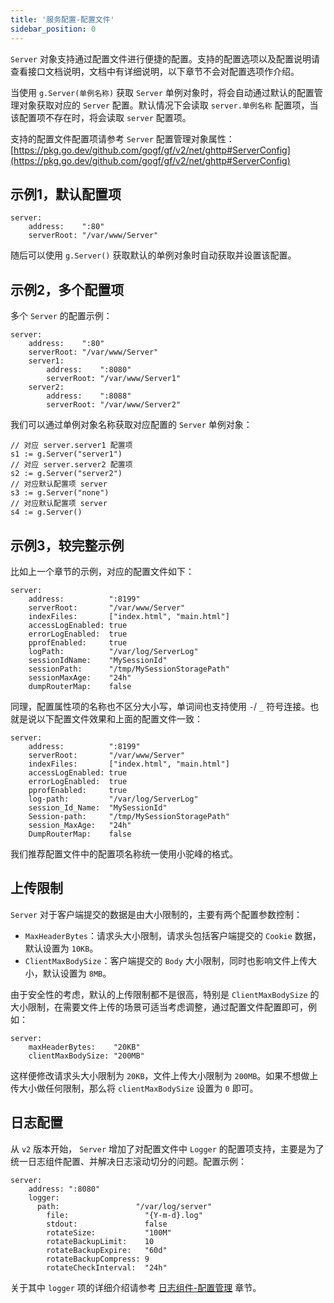 ```yaml
---
title: '服务配置-配置文件'
sidebar_position: 0
---
```


`Server` 对象支持通过配置文件进行便捷的配置。支持的配置选项以及配置说明请查看接口文档说明，文档中有详细说明，以下章节不会对配置选项作介绍。

当使用 `g.Server(单例名称)` 获取 `Server` 单例对象时，将会自动通过默认的配置管理对象获取对应的 `Server` 配置。默认情况下会读取 `server.单例名称` 配置项，当该配置项不存在时，将会读取 `server` 配置项。

支持的配置文件配置项请参考 `Server` 配置管理对象属性： [https://pkg.go.dev/github.com/gogf/gf/v2/net/ghttp#ServerConfig](https://pkg.go.dev/github.com/gogf/gf/v2/net/ghttp#ServerConfig)

## 示例1，默认配置项

```
server:
    address:    ":80"
    serverRoot: "/var/www/Server"
```

随后可以使用 `g.Server()` 获取默认的单例对象时自动获取并设置该配置。

## 示例2，多个配置项

多个 `Server` 的配置示例：

```
server:
    address:    ":80"
    serverRoot: "/var/www/Server"
    server1:
        address:    ":8080"
        serverRoot: "/var/www/Server1"
    server2:
        address:    ":8088"
        serverRoot: "/var/www/Server2"
```

我们可以通过单例对象名称获取对应配置的 `Server` 单例对象：

```
// 对应 server.server1 配置项
s1 := g.Server("server1")
// 对应 server.server2 配置项
s2 := g.Server("server2")
// 对应默认配置项 server
s3 := g.Server("none")
// 对应默认配置项 server
s4 := g.Server()
```

## 示例3，较完整示例

比如上一个章节的示例，对应的配置文件如下：

```
server:
    address:          ":8199"
    serverRoot:       "/var/www/Server"
    indexFiles:       ["index.html", "main.html"]
    accessLogEnabled: true
    errorLogEnabled:  true
    pprofEnabled:     true
    logPath:          "/var/log/ServerLog"
    sessionIdName:    "MySessionId"
    sessionPath:      "/tmp/MySessionStoragePath"
    sessionMaxAge:    "24h"
    dumpRouterMap:    false
```

同理，配置属性项的名称也不区分大小写，单词间也支持使用 `-`/ `_` 符号连接。也就是说以下配置文件效果和上面的配置文件一致：

```
server:
    address:          ":8199"
    serverRoot:       "/var/www/Server"
    indexFiles:       ["index.html", "main.html"]
    accessLogEnabled: true
    errorLogEnabled:  true
    pprofEnabled:     true
    log-path:         "/var/log/ServerLog"
    session_Id_Name:  "MySessionId"
    Session-path:     "/tmp/MySessionStoragePath"
    session_MaxAge:   "24h"
    DumpRouterMap:    false
```

我们推荐配置文件中的配置项名称统一使用小驼峰的格式。

## 上传限制

`Server` 对于客户端提交的数据是由大小限制的，主要有两个配置参数控制：

- `MaxHeaderBytes`：请求头大小限制，请求头包括客户端提交的 `Cookie` 数据，默认设置为 `10KB`。
- `ClientMaxBodySize`：客户端提交的 `Body` 大小限制，同时也影响文件上传大小，默认设置为 `8MB`。

由于安全性的考虑，默认的上传限制都不是很高，特别是 `ClientMaxBodySize` 的大小限制，在需要文件上传的场景可适当考虑调整，通过配置文件配置即可，例如：

```
server:
    maxHeaderBytes:    "20KB"
    clientMaxBodySize: "200MB"
```

这样便修改请求头大小限制为 `20KB`，文件上传大小限制为 `200MB`。如果不想做上传大小做任何限制，那么将 `clientMaxBodySize` 设置为 `0` 即可。

## 日志配置

从 `v2` 版本开始， `Server` 增加了对配置文件中 `Logger` 的配置项支持，主要是为了统一日志组件配置、并解决日志滚动切分的问题。配置示例：

```
server:
    address: ":8080"
    logger:
      path:                 "/var/log/server"
	    file:                 "{Y-m-d}.log"
	    stdout:               false
	    rotateSize:           "100M"
	    rotateBackupLimit:    10
	    rotateBackupExpire:   "60d"
	    rotateBackupCompress: 9
	    rotateCheckInterval:  "24h"
```

关于其中 `logger` 项的详细介绍请参考 [日志组件-配置管理](output/goframe-v2.2-md/核心组件-重点/日志组件/日志组件-配置管理) 章节。